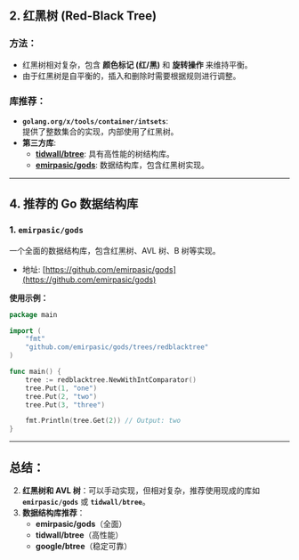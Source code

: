 ## 2. **红黑树 (Red-Black Tree)**

### **方法：**

- 红黑树相对复杂，包含 **颜色标记 (红/黑)** 和 **旋转操作** 来维持平衡。
- 由于红黑树是自平衡的，插入和删除时需要根据规则进行调整。

### **库推荐：**

- **`golang.org/x/tools/container/intsets`**:  
  提供了整数集合的实现，内部使用了红黑树。
- **第三方库**:
  - **[tidwall/btree](https://github.com/tidwall/btree)**: 具有高性能的树结构库。
  - **[emirpasic/gods](https://github.com/emirpasic/gods)**: 数据结构库，包含红黑树实现。

---

## 4. **推荐的 Go 数据结构库**

### **1. `emirpasic/gods`**

一个全面的数据结构库，包含红黑树、AVL 树、B 树等实现。

- 地址: [https://github.com/emirpasic/gods](https://github.com/emirpasic/gods)

**使用示例：**

```go
package main

import (
    "fmt"
    "github.com/emirpasic/gods/trees/redblacktree"
)

func main() {
    tree := redblacktree.NewWithIntComparator()
    tree.Put(1, "one")
    tree.Put(2, "two")
    tree.Put(3, "three")

    fmt.Println(tree.Get(2)) // Output: two
}
```

---

## **总结：**

2. **红黑树和 AVL 树**：可以手动实现，但相对复杂，推荐使用现成的库如 **`emirpasic/gods`** 或 **`tidwall/btree`**。
3. **数据结构库推荐**：
   - **emirpasic/gods**（全面）
   - **tidwall/btree**（高性能）
   - **google/btree**（稳定可靠）
